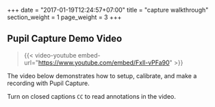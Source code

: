 +++
date = "2017-01-19T12:24:57+07:00"
title = "capture walkthrough"
section_weight = 1
page_weight = 3
+++

## Pupil Capture Demo Video

> {{< video-youtube embed-url="https://www.youtube.com/embed/Fxll-vPFa90" >}}

The video below demonstrates how to setup, calibrate, and make a recording with Pupil Capture.

Turn on closed captions `CC` to read annotations in the video.